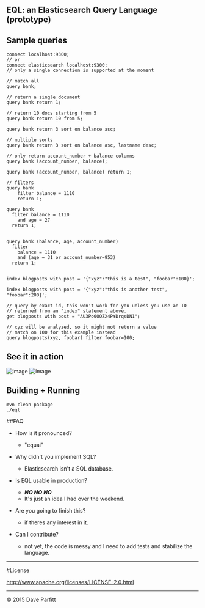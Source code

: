 EQL: an Elasticsearch Query Language (prototype)
---



## Sample queries

```
connect localhost:9300;
// or
connect elasticsearch localhost:9300;
// only a single connection is supported at the moment

// match all
query bank;

// return a single document
query bank return 1;

// return 10 docs starting from 5
query bank return 10 from 5;

query bank return 3 sort on balance asc;

// multiple sorts
query bank return 3 sort on balance asc, lastname desc;

// only return account_number + balance columns
query bank (account_number, balance);

query bank (account_number, balance) return 1;

// filters
query bank
    filter balance = 1110
    return 1;

query bank
  filter balance = 1110
    and age = 27
  return 1;


query bank (balance, age, account_number)
  filter
    balance = 1110
    and (age = 31 or account_number=953)
  return 1;
  
  
index blogposts with post = '{"xyz":"this is a test", "foobar":100}';

index blogposts with post = '{"xyz":"this is another test", "foobar":200}';

// query by exact id, this won't work for you unless you use an ID 
// returned from an "index" statement above.
get blogposts with post = "AU3Po0OOZX4PYDrqsDN1";

// xyz will be analyzed, so it might not return a value
// match on 100 for this example instead
query blogposts(xyz, foobar) filter foobar=100;  
```

## See it in action

![image](https://github.com/metadave/eql/blob/master/eql.gif?raw=true)
![image](https://github.com/metadave/eql/blob/master/eql2.gif?raw=true)

## Building + Running

```
mvn clean package
./eql
```

##FAQ

- How is it pronounced?
    - "equal"

- Why didn't you implement SQL?
    - Elasticsearch isn't a SQL database.

- Is EQL usable in production?
    - ***NO NO NO***
    - It's just an idea I had over the weekend.

- Are you going to finish this?
    - if theres any interest in it.

- Can I contribute?
    - not yet, the code is messy and I need to add tests and stabilize the language.


---

#License

http://www.apache.org/licenses/LICENSE-2.0.html

---

© 2015 Dave Parfitt
